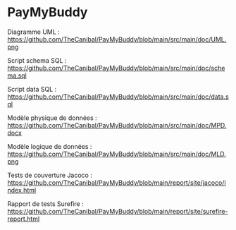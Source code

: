 # PayMyBuddy

Diagramme UML : https://github.com/TheCanibal/PayMyBuddy/blob/main/src/main/doc/UML.png

Script schema SQL : https://github.com/TheCanibal/PayMyBuddy/blob/main/src/main/doc/schema.sql

Script data SQL : https://github.com/TheCanibal/PayMyBuddy/blob/main/src/main/doc/data.sql

Modèle physique de données : https://github.com/TheCanibal/PayMyBuddy/blob/main/src/main/doc/MPD.docx

Modèle logique de données : https://github.com/TheCanibal/PayMyBuddy/blob/main/src/main/doc/MLD.png

Tests de couverture Jacoco : https://github.com/TheCanibal/PayMyBuddy/blob/main/report/site/jacoco/index.html

Rapport de tests Surefire : https://github.com/TheCanibal/PayMyBuddy/blob/main/report/site/surefire-report.html
